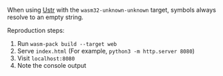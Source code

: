 When using [Ustr](https://github.com/anderslanglands/ustr) with the `wasm32-unknown-unknown` target, symbols always resolve to an empty string.

Reproduction steps:
1) Run `wasm-pack build --target web`
2) Serve `index.html` (For example, `python3 -m http.server 8080`)
3) Visit `localhost:8080`
4) Note the console output
